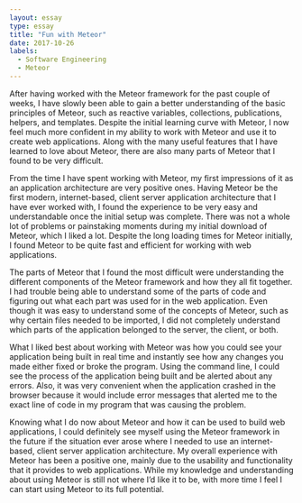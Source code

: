 ```yaml
---
layout: essay
type: essay
title: "Fun with Meteor"
date: 2017-10-26
labels:
  - Software Engineering
  - Meteor
---
```


After having worked with the Meteor framework for the past couple of weeks, I have slowly been able to gain a better understanding of the basic principles of Meteor, such as reactive variables, collections, publications, helpers, and templates. Despite the initial learning curve with Meteor, I now feel much more confident in my ability to work with Meteor and use it to create web applications. Along with the many useful features that I have learned to love about Meteor, there are also many parts of Meteor that I found to be very difficult.  

From the time I have spent working with Meteor, my first impressions of it as an application architecture are very positive ones. Having Meteor be the first modern, internet-based, client server application architecture that I have ever worked with, I found the experience to be very easy and understandable once the initial setup was complete. There was not a whole lot of problems or painstaking moments during my initial download of Meteor, which I liked a lot. Despite the long loading times for Meteor initially, I found Meteor to be quite fast and efficient for working with web applications. 

The parts of Meteor that I found the most difficult were understanding the different components of the Meteor framework and how they all fit together. I had trouble being able to understand some of the parts of code and figuring out what each part was used for in the web application. Even though it was easy to understand some of the concepts of Meteor, such as why certain files needed to be imported, I did not completely understand which parts of the application belonged to the server, the client, or both. 

What I liked best about working with Meteor was how you could see your application being built in real time and instantly see how any changes you made either fixed or broke the program. Using the command line, I could see the process of the application being built and be alerted about any errors. Also, it was very convenient when the application crashed in the browser because it would include error messages that alerted me to the exact line of code in my program that was causing the problem. 

Knowing what I do now about Meteor and how it can be used to build web applications, I could definitely see myself using the Meteor framework in the future if the situation ever arose where I needed to use an internet-based, client server application architecture. My overall experience with Meteor has been a positive one, mainly due to the usability and functionality that it provides to web applications. While my knowledge and understanding about using Meteor is still not where I’d like it to be, with more time I feel I can start using Meteor to its full potential.  


